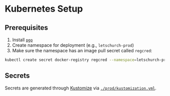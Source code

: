 # Kubernetes Setup

## Prerequisites

1. Install [`pgo`](https://github.com/CrunchyData/postgres-operator)
1. Create namespace for deployment (e.g., `letschurch-prod`)
  1. Make sure the namespace has an image pull secret called `regcred`:

```sh
kubectl create secret docker-registry regcred --namespace=letschurch-prod --docker-server=registry.gitlab.com --docker-username=<username> --docker-password=$(gum input --password)
```

## Secrets

Secrets are generated through [Kustomize](https://kustomize.io/) via [`./prod/kustomization.yml`](./prod/kustomization.yml).
